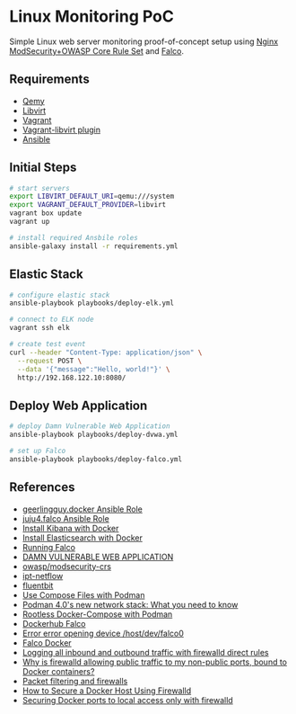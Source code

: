 # Linux Monitoring PoC

Simple Linux web server monitoring proof-of-concept setup using [Nginx ModSecurity+OWASP Core Rule Set](https://owasp.org/www-project-modsecurity-core-rule-set/) and [Falco](https://falco.org/).

## Requirements

- [Qemy](https://www.qemu.org/)
- [Libvirt](https://libvirt.org/)
- [Vagrant](https://www.vagrantup.com/)
- [Vagrant-libvirt plugin](https://vagrant-libvirt.github.io/vagrant-libvirt/configuration.html)
- [Ansible](https://docs.ansible.com/)

## Initial Steps

```bash
# start servers
export LIBVIRT_DEFAULT_URI=qemu:///system
export VAGRANT_DEFAULT_PROVIDER=libvirt
vagrant box update
vagrant up

# install required Ansbile roles
ansible-galaxy install -r requirements.yml
```

## Elastic Stack

```bash
# configure elastic stack
ansible-playbook playbooks/deploy-elk.yml

# connect to ELK node
vagrant ssh elk

# create test event
curl --header "Content-Type: application/json" \
  --request POST \
  --data '{"message":"Hello, world!"}' \
  http://192.168.122.10:8080/
```

## Deploy Web Application

```bash
# deploy Damn Vulnerable Web Application
ansible-playbook playbooks/deploy-dvwa.yml

# set up Falco
ansible-playbook playbooks/deploy-falco.yml
```

## References

- [geerlingguy.docker Ansible Role](https://galaxy.ansible.com/geerlingguy/docker)
- [juju4.falco Ansible Role](https://galaxy.ansible.com/juju4/falco)
- [Install Kibana with Docker](https://www.elastic.co/guide/en/kibana/current/docker.html)
- [Install Elasticsearch with Docker](https://www.elastic.co/guide/en/elasticsearch/reference/8.7/docker.html)
- [Running Falco](https://falco.org/docs/getting-started/running/)
- [DAMN VULNERABLE WEB APPLICATION](https://github.com/digininja/DVWA)
- [owasp/modsecurity-crs](https://hub.docker.com/r/owasp/modsecurity-crs/)
- [ipt-netflow](https://github.com/aabc/ipt-netflow)
- [fluentbit](https://fluentbit.io/)
- [Use Compose Files with Podman](https://docs.oracle.com/en/learn/podman-compose/index.html#introduction)
- [Podman 4.0's new network stack: What you need to know](https://www.redhat.com/sysadmin/podman-new-network-stack)
- [Rootless Docker-Compose with Podman](https://brandonrozek.com/blog/rootless-docker-compose-podman/)
- [Dockerhub Falco](https://hub.docker.com/r/falcosecurity/falco)
- [Error error opening device /host/dev/falco0](https://github.com/falcosecurity/falco/issues/2469)
- [Falco Docker](https://falco.org/docs/install-operate/running/#docker)
- [Logging all inbound and outbound traffic with firewalld direct rules](https://www.suse.com/support/kb/doc/?id=000020833)
- [Why is firewalld allowing public traffic to my non-public ports, bound to Docker containers?](https://serverfault.com/questions/1077849/why-is-firewalld-allowing-public-traffic-to-my-non-public-ports-bound-to-docker)
- [Packet filtering and firewalls](https://docs.docker.com/network/packet-filtering-firewalls/)
- [How to Secure a Docker Host Using Firewalld](https://dev.to/soerenmetje/how-to-secure-a-docker-host-using-firewalld-2joo)
- [Securing Docker ports to local access only with firewalld](https://talk.plesk.com/threads/securing-docker-ports-to-local-access-only-with-firewalld.368775/)

